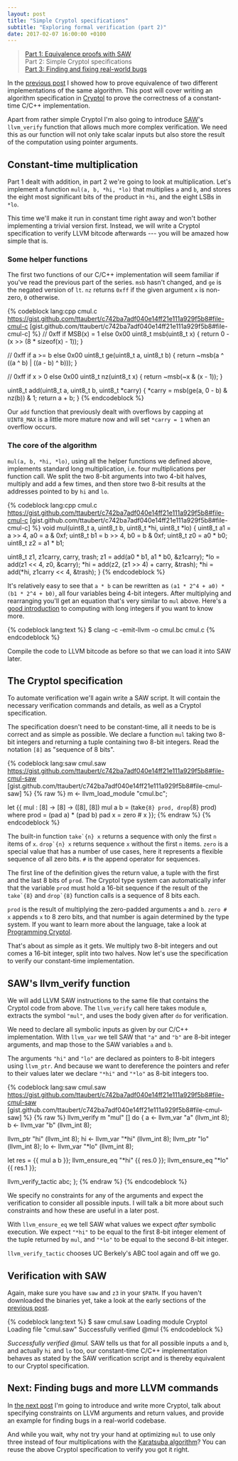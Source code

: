 ```yaml
---
layout: post
title: "Simple Cryptol specifications"
subtitle: "Exploring formal verification (part 2)"
date: 2017-02-07 16:00:00 +0100
---
```


> [Part 1: Equivalence proofs with SAW](/blog/2017/01/equivalence-proofs-with-saw/)  
> Part 2: Simple Cryptol specifications  
> [Part 3: Finding and fixing real-world bugs](/blog/2017/06/finding-and-fixing-real-world-bugs/)

In the [previous post](/blog/2017/01/equivalence-proofs-with-saw/) I showed how to prove equivalence of two different implementations of the same algorithm. This post will cover writing an algorithm specification in [Cryptol](http://cryptol.net/) to prove the correctness of a constant-time C/C++ implementation.

Apart from rather simple Cryptol I'm also going to introduce [SAW](http://saw.galois.com/)'s `llvm_verify` function that allows much more complex verification. We need this as our function will not only take scalar inputs but also store the result of the computation using pointer arguments.

## Constant-time multiplication

Part 1 dealt with addition, in part 2 we're going to look at multiplication. Let's implement a function `mul(a, b, *hi, *lo)` that multiplies `a` and `b`, and stores the eight most significant bits of the product in `*hi`, and the eight LSBs in `*lo`.

This time we'll make it run in constant time right away and won't bother implementing a trivial version first. Instead, we will write a Cryptol specification to verify LLVM bitcode afterwards --- you will be amazed how simple that is.

### Some helper functions

The first two functions of our C/C++ implementation will seem familiar if you've read the previous part of the series. `msb` hasn't changed, and `ge` is the negated version of `lt`. `nz` returns `0xff` if the given argument `x` is non-zero, `0` otherwise.

{% codeblock lang:cpp cmul.c https://gist.github.com/ttaubert/c742ba7adf040e14ff21e111a929f5b8#file-cmul-c [gist.github.com/ttaubert/c742ba7adf040e14ff21e111a929f5b8#file-cmul-c] %}
// 0xff if MSB(x) = 1 else 0x00
uint8_t msb(uint8_t x) {
  return 0 - (x >> (8 * sizeof(x) - 1));
}

// 0xff if a >= b else 0x00
uint8_t ge(uint8_t a, uint8_t b) {
  return ~msb(a ^ ((a ^ b) | ((a - b) ^ b)));
}

// 0xff if x > 0 else 0x00
uint8_t nz(uint8_t x) {
  return ~msb(~x & (x - 1));
}

uint8_t add(uint8_t a, uint8_t b, uint8_t *carry) {
  *carry = msb(ge(a, 0 - b) & nz(b)) & 1;
  return a + b;
}
{% endcodeblock %}

Our `add` function that previously dealt with overflows by capping at `UINT8_MAX` is a little more mature now and will set `*carry = 1` when an overflow occurs.

### The core of the algorithm

`mul(a, b, *hi, *lo)`, using all the helper functions we defined above, implements standard long multiplication, i.e. four multiplications per function call. We split the two 8-bit arguments into two 4-bit halves, multiply and add a few times, and then store two 8-bit results at the addresses pointed to by `hi` and `lo`.

{% codeblock lang:cpp cmul.c https://gist.github.com/ttaubert/c742ba7adf040e14ff21e111a929f5b8#file-cmul-c [gist.github.com/ttaubert/c742ba7adf040e14ff21e111a929f5b8#file-cmul-c] %}
void mul(uint8_t a, uint8_t b, uint8_t *hi, uint8_t *lo) {
  uint8_t a1 = a >> 4, a0 = a & 0xf;
  uint8_t b1 = b >> 4, b0 = b & 0xf;
  uint8_t z0 = a0 * b0;
  uint8_t z2 = a1 * b1;

  uint8_t z1, z1carry, carry, trash;
  z1 = add(a0 * b1, a1 * b0, &z1carry);
  *lo = add(z1 << 4, z0, &carry);
  *hi = add(z2, (z1 >> 4) + carry, &trash);
  *hi = add(*hi, z1carry << 4, &trash);
}
{% endcodeblock %}

It's relatively easy to see that `a * b` can be rewritten as `(a1 * 2^4 + a0) * (b1 * 2^4 + b0)`, all four variables being 4-bit integers. After multiplying and rearranging you'll get an equation that's very similar to `mul` above. Here's a [good introduction](http://people.mpi-inf.mpg.de/~mehlhorn/ftp/chapter2A-en.pdf) to computing with long integers if you want to know more.

{% codeblock lang:text %}
$ clang -c -emit-llvm -o cmul.bc cmul.c
{% endcodeblock %}

Compile the code to LLVM bitcode as before so that we can load it into SAW later.

## The Cryptol specification

To automate verification we'll again write a SAW script. It will contain the necessary verification commands and details, as well as a Cryptol specification.

The specification doesn't need to be constant-time, all it needs to be is correct and as simple as possible. We declare a function `mul` taking two 8-bit integers and returning a tuple containing two 8-bit integers. Read the notation `[8]` as "sequence of 8 bits".

{% codeblock lang:saw cmul.saw https://gist.github.com/ttaubert/c742ba7adf040e14ff21e111a929f5b8#file-cmul-saw [gist.github.com/ttaubert/c742ba7adf040e14ff21e111a929f5b8#file-cmul-saw] %}
{% raw %}
m <- llvm_load_module "cmul.bc";

let {{
  mul : [8] -> [8] -> ([8], [8])
  mul a b = (take`{8} prod, drop`{8} prod)
      where prod = (pad a) * (pad b)
            pad x = zero # x
}};
{% endraw %}
{% endcodeblock %}

The built-in function ``take`{n} x`` returns a sequence with only the first `n` items of `x`. ``drop`{n} x`` returns sequence `x` without the first `n` items. `zero` is a special value that has a number of use cases, here it represents a flexible sequence of all zero bits. `#` is the append operator for sequences.

The first line of the definition gives the return value, a tuple with the first and the last 8 bits of `prod`. The Cryptol type system can automatically infer that the variable `prod` must hold a 16-bit sequence if the result of the ``take`{8}`` and ``drop`{8}`` function calls is a sequence of 8 bits each.

`prod` is the result of multiplying the zero-padded arguments `a` and `b`. `zero # x` appends `x` to 8 zero bits, and that number is again determined by the type system. If you want to learn more about the language, take a look at [Programming Cryptol](http://www.cryptol.net/files/ProgrammingCryptol.pdf).

That's about as simple as it gets. We multiply two 8-bit integers and out comes a 16-bit integer, split into two halves. Now let's use the specification to verify our constant-time implementation.

## SAW's llvm_verify function

We will add LLVM SAW instructions to the same file that contains the Cryptol code from above. The `llvm_verify` call here takes module `m`, extracts the symbol `"mul"`, and uses the body given after `do` for verification.

We need to declare all symbolic inputs as given by our C/C++ implementation. With `llvm_var` we tell SAW that `"a"` and `"b"` are 8-bit integer arguments, and map those to the SAW variables `a` and `b`.

The arguments `"hi"` and `"lo"` are declared as pointers to 8-bit integers using `llvm_ptr`. And because we want to dereference the pointers and refer to their values later we declare `"*hi"` and `"*lo"` as 8-bit integers too.

{% codeblock lang:saw cmul.saw https://gist.github.com/ttaubert/c742ba7adf040e14ff21e111a929f5b8#file-cmul-saw [gist.github.com/ttaubert/c742ba7adf040e14ff21e111a929f5b8#file-cmul-saw] %}
{% raw %}
llvm_verify m "mul" [] do {
  a <- llvm_var "a" (llvm_int 8);
  b <- llvm_var "b" (llvm_int 8);

  llvm_ptr "hi" (llvm_int 8);
  hi <- llvm_var "*hi" (llvm_int 8);
  llvm_ptr "lo" (llvm_int 8);
  lo <- llvm_var "*lo" (llvm_int 8);

  let res = {{ mul a b }};
  llvm_ensure_eq "*hi" {{ res.0 }};
  llvm_ensure_eq "*lo" {{ res.1 }};

  llvm_verify_tactic abc;
};
{% endraw %}
{% endcodeblock %}

We specify no constraints for any of the arguments and expect the verification to consider all possible inputs. I will talk a bit more about such constraints and how these are useful in a later post.

With `llvm_ensure_eq` we tell SAW what values we expect *after* symbolic execution. We expect `"*hi"` to be equal to the first 8-bit integer element of the tuple returned by `mul`, and `"*lo"` to be equal to the second 8-bit integer.

`llvm_verify_tactic` chooses UC Berkely's ABC tool again and off we go.

## Verification with SAW

Again, make sure you have `saw` and `z3` in your `$PATH`. If you haven't downloaded the binaries yet, take a look at the early sections of the [previous post](/blog/2017/01/equivalence-proofs-with-saw/).

{% codeblock lang:text %}
$ saw cmul.saw
Loading module Cryptol
Loading file "cmul.saw"
Successfully verified @mul
{% endcodeblock %}

*Successfully verified @mul.* SAW tells us that for all possible inputs `a` and `b`, and actually `hi` and `lo` too, our constant-time C/C++ implementation behaves as stated by the SAW verification script and is thereby equivalent to our Cryptol specification.

## Next: Finding bugs and more LLVM commands

In [the next post](/blog/2017/06/finding-and-fixing-real-world-bugs/) I'm going to introduce and write more Cryptol, talk about specifying constraints on LLVM arguments and return values, and provide an example for finding bugs in a real-world codebase.

And while you wait, why not try your hand at optimizing `mul` to use only three instead of four multiplications with the [Karatsuba algorithm](https://en.wikipedia.org/wiki/Karatsuba_algorithm)? You can reuse the above Cryptol specification to verify you got it right.
